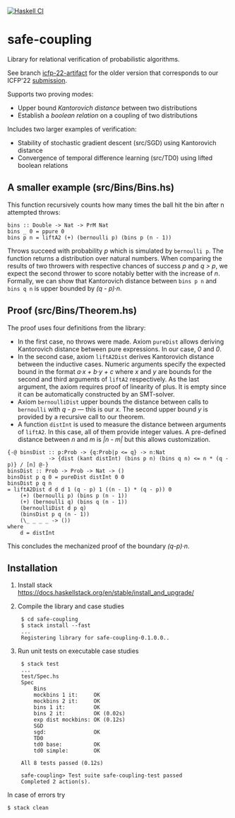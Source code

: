 [![Haskell CI](https://github.com/nikivazou/safe-coupling/actions/workflows/haskell.yml/badge.svg)](https://github.com/nikivazou/safe-coupling/actions/workflows/haskell.yml)

# safe-coupling
Library for relational verification of probabilistic algorithms.

See branch [icfp-22-artifact](https://github.com/oquechy/safe-coupling/tree/icfp-22-artifact) for the older version that corresponds to our ICFP'22 [submission](https://disk.yandex.ru/i/UxXDQ-tQS-kqrA).

Supports two proving modes:
 - Upper bound _Kantorovich distance_ between two distributions
 - Establish a _boolean relation_ on a coupling of two distributions

Includes two larger examples of verification:
 - Stability of stochastic gradient descent (src/SGD) using Kantorovich distance
 - Convergence of temporal difference learning (src/TD0) using lifted boolean relations

## A smaller example (src/Bins/Bins.hs)

This function recursively counts how many times the ball hit the bin after n attempted throws:

    bins :: Double -> Nat -> PrM Nat
    bins _ 0 = ppure 0
    bins p n = liftA2 (+) (bernoulli p) (bins p (n - 1)) 

Throws succeed with probability _p_ which is simulated by `bernoulli p`. The function returns a distribution over natural numbers. When comparing the results of two throwers with respective chances of success _p_ and _q > p_, we expect the second thrower to score notably better with the increase of _n_. Formally, we can show that Kantorovich distance between `bins p n` and `bins q n` is upper bounded by _(q - p)·n_.

## Proof (src/Bins/Theorem.hs)

The proof uses four definitions from the library:
 * In the first case, no throws were made. Axiom `pureDist` allows deriving Kantorovich distance between pure expressions. In our case, _0_ and _0_.
 * In the second case, axiom `liftA2Dist` derives Kantorovich distance between the inductive cases. Numeric arguments specify the expected bound in the format _a·x + b·y + c_ where _x_ and _y_ are bounds for the second and third arguments of `liftA2` respectively. As the last argument, the axiom requires proof of linearity of plus. It is empty since it can be automatically constructed by an SMT-solver.
 * Axiom `bernoulliDist` upper bounds the distance between calls to `bernoulli` with _q - p_ — this is our _x_. The second upper bound _y_ is provided by a recursive call to our theorem. 
 * A function `distInt` is used to measure the distance between arguments of `liftA2`. In this case, all of them provide integer values. A pre-defined distance between _n_ and _m_ is _|n - m|_ but this allows customization.

```
{-@ binsDist :: p:Prob -> {q:Prob|p <= q} -> n:Nat 
             -> {dist (kant distInt) (bins p n) (bins q n) <= n * (q - p)} / [n] @-}
binsDist :: Prob -> Prob -> Nat -> ()
binsDist p q 0 = pureDist distInt 0 0 
binsDist p q n
= liftA2Dist d d d 1 (q - p) 1 ((n - 1) * (q - p)) 0
    (+) (bernoulli p) (bins p (n - 1)) 
    (+) (bernoulli q) (bins q (n - 1))
    (bernoulliDist d p q)
    (binsDist p q (n - 1))
    (\_ _ _ _ -> ())
where 
    d = distInt
```

This concludes the mechanized proof of the boundary _(q-p)·n_.

## Installation
1. Install stack https://docs.haskellstack.org/en/stable/install_and_upgrade/

2. Compile the library and case studies

        $ cd safe-coupling
        $ stack install --fast
        ...
        Registering library for safe-coupling-0.1.0.0..


3. Run unit tests on executable case studies

        $ stack test
        ...                          
        test/Spec.hs
        Spec
            Bins
            mockbins 1 it:     OK
            mockbins 2 it:     OK
            bins 1 it:         OK
            bins 2 it:         OK (0.02s)
            exp dist mockbins: OK (0.12s)
            SGD
            sgd:               OK
            TD0
            td0 base:          OK
            td0 simple:        OK

        All 8 tests passed (0.12s)

        safe-coupling> Test suite safe-coupling-test passed
        Completed 2 action(s).


In case of errors try

    $ stack clean
